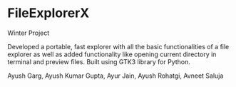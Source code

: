 # FileExplorerX
Winter Project


Developed a portable, fast explorer with all the basic functionalities of a file explorer as well as added functionality like opening current directory in terminal and preview files. Built using GTK3 library for Python.

Ayush Garg, Ayush Kumar Gupta, Ayur Jain, Ayush Rohatgi, Avneet Saluja
